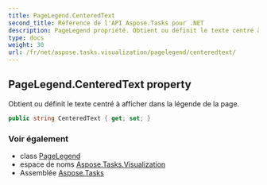 ```yaml
---
title: PageLegend.CenteredText
second_title: Référence de l'API Aspose.Tasks pour .NET
description: PageLegend propriété. Obtient ou définit le texte centré à afficher dans la légende de la page.
type: docs
weight: 30
url: /fr/net/aspose.tasks.visualization/pagelegend/centeredtext/
---
```

## PageLegend.CenteredText property

Obtient ou définit le texte centré à afficher dans la légende de la page.

```csharp
public string CenteredText { get; set; }
```

### Voir également

* class [PageLegend](../)
* espace de noms [Aspose.Tasks.Visualization](../../pagelegend/)
* Assemblée [Aspose.Tasks](../../../)


